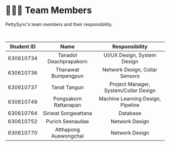 # 🧑‍🤝‍🧑 Team Members

PettySync's team members and their responsibility.

<br>

| Student ID | Name | Responsibility | 
| :-: | :-: | :-: |
| 630610734 | Tanadol Deachprapakorn | UI/UX Design, System Design |
| 630610736 | Thanawat Bumpengpun | Network Design, Collar Sensors |
| 630610737 | Tanat Tangun | Project Manager, System/Collar Design |
| 630610749 | Pongsakorn Rattanapan | Machine Learning Design, Pipeline |
| 630610764 | Siriwat Songwattana | Database |
| 630610752 | Purich Seenaullae | Network Design |
| 630610770 | Atthapong Auewongchai | Network Design |
